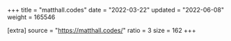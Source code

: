 +++
title = "matthall.codes"
date = "2022-03-22"
updated = "2022-06-08"
weight = 165546

[extra]
source = "https://matthall.codes/"
ratio = 3
size = 162
+++
